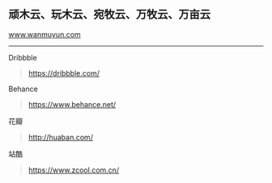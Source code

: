 ## 顽木云、玩木云、宛牧云、万牧云、万亩云
www.wanmuyun.com
**************************************
Dribbble
> https://dribbble.com/

Behance
> https://www.behance.net/

花瓣
> http://huaban.com/

站酷
> https://www.zcool.com.cn/

